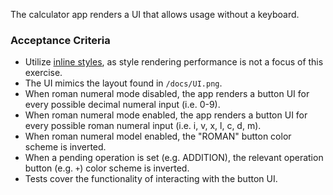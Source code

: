 The calculator app renders a UI that allows usage without a keyboard.

### Acceptance Criteria

- Utilize [inline styles](https://reactjs.org/docs/dom-elements.html#style), as style rendering performance is not a focus of this exercise.
- The UI mimics the layout found in `/docs/UI.png`.
- When roman numeral mode disabled, the app renders a button UI for every possible decimal numeral input (i.e. 0-9).
- When roman numeral mode enabled, the app renders a button UI for every possible roman numeral input (i.e. i, v, x, l, c, d, m).
- When roman numeral model enabled, the "ROMAN" button color scheme is inverted.
- When a pending operation is set (e.g. ADDITION), the relevant operation button (e.g. `+`) color scheme is inverted.
- Tests cover the functionality of interacting with the button UI.
